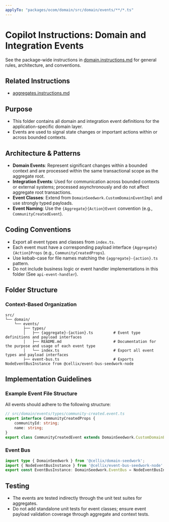 ```yaml
---
applyTo: "packages/ocom/domain/src/domain/events/**/*.ts"
---
```


# Copilot Instructions: Domain and Integration Events

See the package-wide instructions in [domain.instructions.md](../../../domain.instructions.md) for general rules, architecture, and conventions.

## Related Instructions
- [aggregates.instructions.md](../contexts/aggregates.instructions.md)

## Purpose
- This folder contains all domain and integration event definitions for the application-specific domain layer.
- Events are used to signal state changes or important actions within or across bounded contexts.

## Architecture & Patterns
- **Domain Events**: Represent significant changes within a bounded context and are processed within the same transactional scope as the aggregate root.
- **Integration Events**: Used for communication across bounded contexts or external systems; processed asynchronously and do not affect aggregate root transactions.
- **Event Classes**: Extend from `DomainSeedwork.CustomDomainEventImpl` and use strongly typed payloads.
- **Event Naming**: Use the `{Aggregate}{Action}Event` convention (e.g., `CommunityCreatedEvent`).

## Coding Conventions
- Export all event types and classes from `index.ts`.
- Each event must have a corresponding payload interface `{Aggregate}{Action}Props` (e.g., `CommunityCreatedProps`).
- Use kebab-case for file names matching the `{aggregate}-{action}.ts` pattern.
- Do not include business logic or event handler implementations in this folder (See `api-event-handler`).

## Folder Structure

### Context-Based Organization
```
src/
└── domain/
    └── events/
        ├── types/
        │   ├── {aggregate}-{action}.ts         # Event type definitions and payload interfaces
        │   ├── README.md                       # Documentation for the purpose and usage of each event type
        │   └── index.ts                        # Export all event types and payload interfaces
        ├── event-bus.ts                        # Exports NodeEventBusInstance from @cellix/event-bus-seedwork-node
```

## Implementation Guidelines

### Example Event File Structure
All events should adhere to the following structure:
```typescript
// src/domain/events/types/community-created.event.ts
export interface CommunityCreatedProps {
    communityId: string;
    name: string;
}
export class CommunityCreatedEvent extends DomainSeedwork.CustomDomainEventImpl<CommunityCreatedProps> {}
```

### Event Bus
```typescript
import type { DomainSeedwork } from '@cellix/domain-seedwork';
import { NodeEventBusInstance } from '@cellix/event-bus-seedwork-node';
export const EventBusInstance: DomainSeedwork.EventBus = NodeEventBusInstance;
```

## Testing
- The events are tested indirectly through the unit test suites for aggregates.
- Do not add standalone unit tests for event classes; ensure event payload validation coverage through aggregate and context tests.
